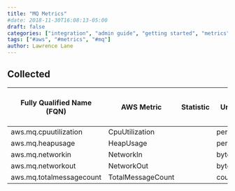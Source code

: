 ```yaml
---
title: "MQ Metrics"
#date: 2018-11-30T16:08:13-05:00
draft: false
categories: ["integration", "admin guide", "getting started", "metrics"]
tags: ["#aws", "#metrics", "#mq"]
author: Lawrence Lane
---
```


## Collected
| Fully Qualified Name (FQN) | AWS Metric        | Statistic | Units   | Sparse Data Strategy (SDS) | BASE | CORR |
|----------------------------|-------------------|-----------|---------|----------------------------|------|------|
| aws.mq.cpuutilization      | CpuUtilization    |           | percent |                            |      |      |
| aws.mq.heapusage           | HeapUsage         |           | percent |                            |      |      |
| aws.mq.networkin           | NetworkIn         |           | bytes   |                            |      |      |
| aws.mq.networkout          | NetworkOut        |           | bytes   |                            |      |      |
| aws.mq.totalmessagecount   | TotalMessageCount |           | count   |                            |      |      |
